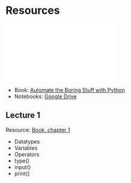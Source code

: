 # Resources

![poster](poster.pdf)

- Book: [Automate the Boring Stuff with Python](https://automatetheboringstuff.com/)
- Notebooks: [Google Drive](https://drive.google.com/drive/folders/1TXkyWUyEFsCrP3LNFpxmEcMUmirtlx9_?usp=sharing)

## Lecture 1
Resource: [Book, chapter 1](https://automatetheboringstuff.com/2e/chapter1/)
- Datatypes
- Variables
- Operators
- type()
- input()
- print()
